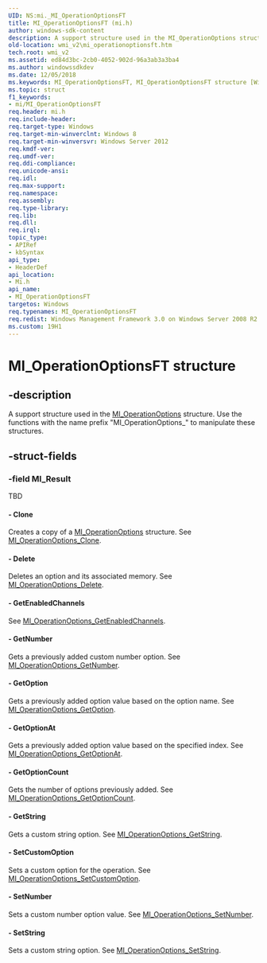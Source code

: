 ```yaml
---
UID: NS:mi._MI_OperationOptionsFT
title: MI_OperationOptionsFT (mi.h)
author: windows-sdk-content
description: A support structure used in the MI_OperationOptions structure. Use the functions with the name prefix &#0034;MI_OperationOptions_&#0034; to manipulate these structures.
old-location: wmi_v2\mi_operationoptionsft.htm
tech.root: wmi_v2
ms.assetid: ed84d3bc-2cb0-4052-902d-96a3ab3a3ba4
ms.author: windowssdkdev
ms.date: 12/05/2018
ms.keywords: MI_OperationOptionsFT, MI_OperationOptionsFT structure [Windows Management Infrastructure (MI)], mi/MI_OperationOptionsFT, wmi_v2.mi_operationoptionsft
ms.topic: struct
f1_keywords:
- mi/MI_OperationOptionsFT
req.header: mi.h
req.include-header: 
req.target-type: Windows
req.target-min-winverclnt: Windows 8
req.target-min-winversvr: Windows Server 2012
req.kmdf-ver: 
req.umdf-ver: 
req.ddi-compliance: 
req.unicode-ansi: 
req.idl: 
req.max-support: 
req.namespace: 
req.assembly: 
req.type-library: 
req.lib: 
req.dll: 
req.irql: 
topic_type:
- APIRef
- kbSyntax
api_type:
- HeaderDef
api_location:
- Mi.h
api_name:
- MI_OperationOptionsFT
targetos: Windows
req.typenames: MI_OperationOptionsFT
req.redist: Windows Management Framework 3.0 on Windows Server 2008 R2 with SP1, Windows 7 with SP1, and Windows Server 2008 with SP2
ms.custom: 19H1
---
```


# MI_OperationOptionsFT structure


## -description


A support structure used in the <a href="https://docs.microsoft.com/windows/desktop/api/mi/ns-mi-mi_operationoptions">MI_OperationOptions</a> structure.  Use the functions with the name prefix "MI_OperationOptions_" to manipulate these structures.


## -struct-fields




### -field MI_Result

TBD 




#### - Clone

Creates a copy of a <a href="https://docs.microsoft.com/windows/desktop/api/mi/ns-mi-mi_operationoptions">MI_OperationOptions</a> structure. See <a href="https://docs.microsoft.com/previous-versions/windows/desktop/api/mi/nf-mi-mi_operationoptions_clone">MI_OperationOptions_Clone</a>.


#### - Delete

Deletes an option and its associated memory. See <a href="https://docs.microsoft.com/previous-versions/windows/desktop/api/mi/nf-mi-mi_operationoptions_delete">MI_OperationOptions_Delete</a>.


#### - GetEnabledChannels

See <a href="https://docs.microsoft.com/previous-versions/windows/desktop/api/mi/nf-mi-mi_operationoptions_getenabledchannels">MI_OperationOptions_GetEnabledChannels</a>.


#### - GetNumber

Gets a previously added custom number option. See <a href="https://docs.microsoft.com/previous-versions/windows/desktop/api/mi/nf-mi-mi_operationoptions_getnumber">MI_OperationOptions_GetNumber</a>.


#### - GetOption

Gets a previously added option value based on the option name. See <a href="https://docs.microsoft.com/previous-versions/windows/desktop/api/mi/nf-mi-mi_operationoptions_getoption">MI_OperationOptions_GetOption</a>.


#### - GetOptionAt

Gets a previously added option value based on the specified index. See <a href="https://docs.microsoft.com/previous-versions/windows/desktop/api/mi/nf-mi-mi_operationoptions_getoptionat">MI_OperationOptions_GetOptionAt</a>.


#### - GetOptionCount

Gets the number of options previously added. See <a href="https://docs.microsoft.com/previous-versions/windows/desktop/api/mi/nf-mi-mi_operationoptions_getoptioncount">MI_OperationOptions_GetOptionCount</a>.


#### - GetString

Gets a custom string option. See <a href="https://docs.microsoft.com/previous-versions/windows/desktop/api/mi/nf-mi-mi_operationoptions_getstring">MI_OperationOptions_GetString</a>.


#### - SetCustomOption

Sets a custom option for the operation. See <a href="https://docs.microsoft.com/previous-versions/windows/desktop/api/mi/nf-mi-mi_operationoptions_setcustomoption">MI_OperationOptions_SetCustomOption</a>.


#### - SetNumber

Sets a custom number option value. See <a href="https://docs.microsoft.com/previous-versions/windows/desktop/api/mi/nf-mi-mi_operationoptions_setnumber">MI_OperationOptions_SetNumber</a>.


#### - SetString

Sets a custom string option. See <a href="https://docs.microsoft.com/previous-versions/windows/desktop/api/mi/nf-mi-mi_operationoptions_setstring">MI_OperationOptions_SetString</a>.


